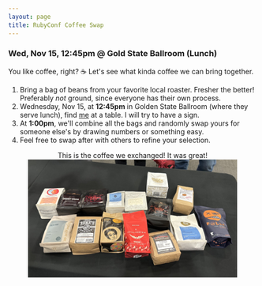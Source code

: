 ```yaml
---
layout: page
title: RubyConf Coffee Swap
---
```


### Wed, Nov 15, 12:45pm @ Gold State Ballroom (Lunch)

You like coffee, right? <span role="img" aria-label="coffee cup">☕️</span> Let's see what kinda coffee we can bring together.

1. Bring a bag of beans from your favorite local roaster.  Fresher the better! Preferably *not* ground, since everyone has their own process.
1. Wednesday, Nov 15, at **12:45pm** in Golden State Ballroom (where they serve lunch), find <a href="#me">me</a> at a table. I will try to have a sign.
1. At **1:00pm**, we'll combine all the bags and randomly swap yours for someone else's by drawing numbers or something easy.
1. Feel free to swap after with others to refine your selection.

<figure style="text-align:center">
<figcaption>
This is the coffee we exchanged!  It was great!
</figcaption>
<img src="/images/coffee.jpg">
</figure>
